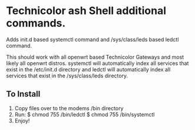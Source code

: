 # Technicolor ash Shell additional commands.
Adds init.d based systemctl command and /sys/class/leds based ledctl command.

This should work with all openwrt based Technicolor Gateways and most likely all openwrt distros.
systemctl will automatically index all services that exist in the /etc/init.d directory and ledctl will automatically index all services that exist in the /sys/class/leds directory.


## To Install
1. Copy files over to the modems /bin directory
2. Run:
  $ chmod 755 /bin/ledctl
  $ chmod 755 /bin/systemctl
3. Enjoy!  
